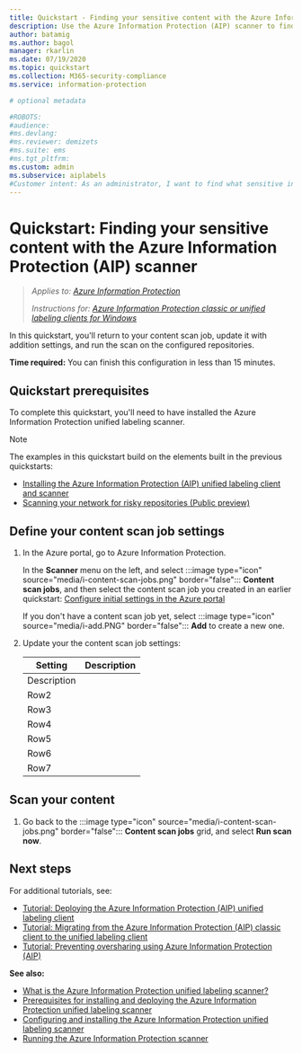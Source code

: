 ```yaml
---
title: Quickstart - Finding your sensitive content with the Azure Information Protection (AIP) scanner
description: Use the Azure Information Protection (AIP) scanner to find what sensitive information you have in files stored on-premises.
author: batamig
ms.author: bagol
manager: rkarlin
ms.date: 07/19/2020
ms.topic: quickstart
ms.collection: M365-security-compliance
ms.service: information-protection

# optional metadata

#ROBOTS:
#audience:
#ms.devlang:
#ms.reviewer: demizets
#ms.suite: ems
#ms.tgt_pltfrm:
ms.custom: admin
ms.subservice: aiplabels
#Customer intent: As an administrator, I want to find what sensitive information my organization stores on-premises
---
```


# Quickstart: Finding your sensitive content with the Azure Information Protection (AIP) scanner

>*Applies to: [Azure Information Protection](https://azure.microsoft.com/pricing/details/information-protection)*
>
> *Instructions for: [Azure Information Protection classic or unified labeling clients for Windows](faqs.md#whats-the-difference-between-the-azure-information-protection-classic-and-unified-labeling-clients)*

In this quickstart, you'll return to your content scan job, update it with addition settings, and run the scan on the configured repositories.

**Time required:** You can finish this configuration in less than 15 minutes.

## Quickstart prerequisites

To complete this quickstart, you'll need to have installed the Azure Information Protection unified labeling scanner.

> [!NOTE]
> The examples in this quickstart build on the elements built in the previous quickstarts:    
>
> - [Installing the Azure Information Protection (AIP) unified labeling client and scanner](quickstart-install-client-scanner.md)
> - [Scanning your network for risky repositories (Public preview)](quickstart-scan-network.md)

## Define your content scan job settings

1. In the Azure portal, go to Azure Information Protection. 

    In the **Scanner** menu on the left, and select :::image type="icon" source="media/i-content-scan-jobs.png" border="false"::: **Content scan jobs**, and then select the content scan job you created in an earlier quickstart: [Configure initial settings in the Azure portal](quickstart-install-client-scanner.md#configure-initial-settings-in-the-azure-portal)


    If you don't have a content scan job yet, select :::image type="icon" source="media/i-add.PNG" border="false"::: **Add** to create a new one.

1. Update your the content scan job settings:
    
    |Setting  |Description  |
    |---------|---------|
    |Description     |         |
    |Row2     |         |
    |Row3     |         |
    |Row4     |         |
    |Row5     |         |
    |Row6     |         |
    |Row7     |         |


## Scan your content

1. Go back to the :::image type="icon" source="media/i-content-scan-jobs.png" border="false"::: **Content scan jobs** grid, and select **Run scan now**.


## Next steps

For additional tutorials, see:

- [Tutorial: Deploying the Azure Information Protection (AIP) unified labeling client](tutorial-deploy-client.md)
- [Tutorial: Migrating from the Azure Information Protection (AIP) classic client to the unified labeling client](tutorial-migrating-to-ul.md)
- [Tutorial: Preventing oversharing using Azure Information Protection (AIP)](tutorial-preventing-oversharing.md)

**See also:**

- [What is the Azure Information Protection unified labeling scanner?](deploy-aip-scanner.md)
- [Prerequisites for installing and deploying the Azure Information Protection unified labeling scanner](deploy-aip-scanner-prereqs.md)
- [Configuring and installing the Azure Information Protection unified labeling scanner](deploy-aip-scanner-configure-install.md)
- [Running the Azure Information Protection scanner](deploy-aip-scanner-manage.md)
